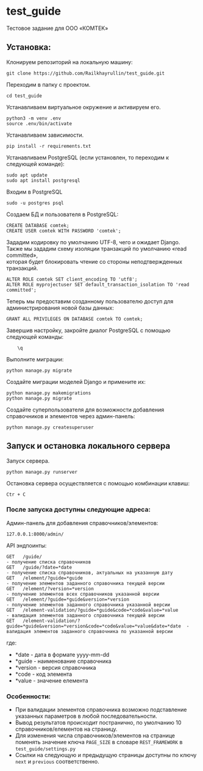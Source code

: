 # test_guide
Тестовое задание для ООО «КОMТEK»

## Установка:
Клонируем репозиторий на локальную машину:

    git clone https://github.com/Railkhayrullin/test_guide.git

Переходим в папку с проектом.

    cd test_guide

Устанавливаем виртуальное окружение и активируем его.

    python3 -m venv .env
    source .env/bin/activate

Устанавливаем зависимости.

    pip install -r requirements.txt

Устанавливаем PostgreSQL (если установлен, то переходим к следующей команде):

    sudo apt update
    sudo apt install postgresql

Входим в PostgreSQL

    sudo -u postgres psql

Создаем БД и пользователя в PostgreSQL:

    CREATE DATABASE comtek;
    CREATE USER comtek WITH PASSWORD 'comtek';


Зададим кодировку по умолчанию UTF-8, чего и ожидает Django.<br>
Также мы зададим схему изоляции транзакций по умолчанию «read committed»,<br>
которая будет блокировать чтение со стороны неподтвержденных транзакций.<br>

    ALTER ROLE comtek SET client_encoding TO 'utf8';
    ALTER ROLE myprojectuser SET default_transaction_isolation TO 'read committed';

Теперь мы предоставим созданному пользователю доступ для администрирования новой базы данных:

    GRANT ALL PRIVILEGES ON DATABASE comtek TO comtek;

Завершив настройку, закройте диалог PostgreSQL с помощью следующей команды:

        \q

Выполните миграции:

    python manage.py migrate

Создайте миграции моделей Django и примените их:

    python manage.py makemigrations
    python manage.py migrate

Создайте суперпользователя для возможности добавления справочников и элементов через админ-панель:

    python manage.py createsuperuser


## Запуск и остановка локального сервера

Запуск сервера.

    python manage.py runserver

Остановка сервера осуществляется с помощью комбинации клавиш:

    Ctr + C

### После запуска доступны следующие адреса:
Админ-панель для добавления справочников/элементов:

    127.0.0.1:8000/admin/

API эндпоинты:
```
GET   /guide/                                                                                - получение списка справочников 
GET   /guide/?date=*date                                                                     - получение списка справочников, актуальных на указанную дату 
GET   /element/?guide=*guide                                                                 - получение элементов заданного справочника текущей версии
GET   /element/?version=*version                                                             - получение элементов всех справочников указанной версии
GET   /element/?guide=*guide&version=*version                                                - получение элементов заданного справочника указанной версии
GET   /element-validation/?guide=*guide&code=*code&value=*value                              - валидация элементов заданного справочника текущей версии
GET   /element-validation/?guide=*guide&version=*version&code=*code&value=*value&date=*date  - валидация элементов заданного справочника по указанной версии
```
где:
  - *date - дата в формате yyyy-mm-dd
  - *guide - наименование справочника
  - *version - версия справочника
  - *code - код элемента
  - *value - значение елемента

### Особенности:
- При валидации элементов справочника возможно подставление указанных параметров в любой последовательности.
- Вывод результатов происходит постранично, по умолчанию 10 справочников/елементов на страницу.
- Для изменения числа справочников/элементов на странице поменять значение ключа `PAGE_SIZE` в словаре `REST_FRAMEWORK` в `test_guide/settings.py`
- Ссылки на следующую и предыдущую страницы доступны по ключу `next` и `previous` соответственно. 
